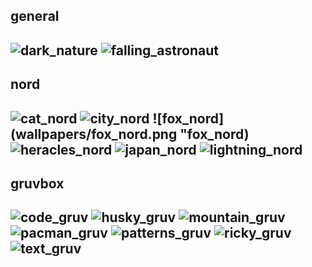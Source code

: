 general
---
![dark_nature](wallpapers/dark_nature.png "dark_nature")
![falling_astronaut](wallpapers/falling_astronaut.jpg "falling_astronaut")
---

nord
---
![cat_nord](wallpapers/cat_nord.png "cat_nord")
![city_nord](wallpapers/city_nord.jpg "city_nord")
![fox_nord](wallpapers/fox_nord.png "fox_nord)
![heracles_nord](wallpapers/heracles_nord.png "heracles_nord")
![japan_nord](wallpapers/japan_nord.png "japan_nord")
![lightning_nord](wallpapers/lightning_nord.jpg "lightning_nord")
---

gruvbox
---
![code_gruv](wallpapers/code_gruv.png "code_gruv")
![husky_gruv](wallpapers/husky_gruv.png "husky_gruv")
![mountain_gruv](wallpapers/mountain_gruv.png "mountain_gruv")
![pacman_gruv](wallpapers/pacman_gruv.png "pacman_gruv")
![patterns_gruv](wallpapers/patterns_gruv.png "patterns_gruv")
![ricky_gruv](wallpapers/ricky_gruv.png "ricky_gruv")
![text_gruv](wallpapers/text_gruv.png "text_gruv")
---
